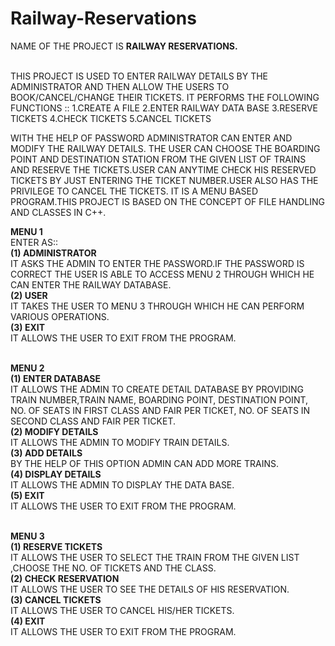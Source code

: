 # Railway-Reservations

NAME OF THE PROJECT IS <b>RAILWAY RESERVATIONS.</b> <br/><br/>

THIS PROJECT IS USED TO ENTER RAILWAY DETAILS BY THE ADMINISTRATOR
AND THEN ALLOW THE USERS TO BOOK/CANCEL/CHANGE THEIR TICKETS.
IT PERFORMS THE FOLLOWING FUNCTIONS ::
1.CREATE A FILE
2.ENTER RAILWAY DATA BASE
3.RESERVE TICKETS
4.CHECK TICKETS
5.CANCEL TICKETS

WITH THE HELP OF PASSWORD ADMINISTRATOR CAN ENTER AND MODIFY THE
RAILWAY DETAILS.
THE USER CAN CHOOSE THE BOARDING POINT AND DESTINATION STATION
FROM THE GIVEN LIST OF TRAINS AND RESERVE THE TICKETS.USER CAN
ANYTIME CHECK HIS RESERVED TICKETS BY JUST ENTERING THE TICKET
NUMBER.USER ALSO HAS THE PRIVILEGE TO CANCEL THE TICKETS.
IT IS A MENU BASED PROGRAM.THIS PROJECT IS BASED ON THE CONCEPT OF
FILE HANDLING AND CLASSES IN C++.

<b>MENU 1</b><br/>
ENTER AS:: <br/>
<b>(1) ADMINISTRATOR</b><br/>
IT ASKS THE ADMIN TO ENTER THE PASSWORD.IF THE PASSWORD IS
CORRECT THE USER IS ABLE TO ACCESS MENU 2 THROUGH WHICH HE
CAN ENTER THE RAILWAY DATABASE.<br/>
<b>(2) USER </b><br/>
IT TAKES THE USER TO MENU 3 THROUGH WHICH HE CAN PERFORM
VARIOUS OPERATIONS. <br/>
<b>(3) EXIT </b><br/>
IT ALLOWS THE USER TO EXIT FROM THE PROGRAM. <br/><br/>

<b>MENU 2 </b><br/>
<b>(1) ENTER DATABASE</b><br/>
IT ALLOWS THE ADMIN TO CREATE DETAIL DATABASE BY PROVIDING
TRAIN NUMBER,TRAIN NAME, BOARDING POINT, DESTINATION POINT,
NO. OF SEATS IN FIRST CLASS AND FAIR PER TICKET, NO. OF SEATS IN
SECOND CLASS AND FAIR PER TICKET.<br/>
<b>(2) MODIFY DETAILS</b><br/>
IT ALLOWS THE ADMIN TO MODIFY TRAIN DETAILS.<br/>
<b>(3) ADD DETAILS</b><br/>
BY THE HELP OF THIS OPTION ADMIN CAN ADD MORE TRAINS.<br/>
<b>(4) DISPLAY DETAILS</b><br/>
IT ALLOWS THE ADMIN TO DISPLAY THE DATA BASE.<br/>
<b>(5) EXIT</b><br/>
IT ALLOWS THE USER TO EXIT FROM THE PROGRAM.<br/><br/>

<b>MENU 3</b><br/>
<b>(1) RESERVE TICKETS</b><br/>
IT ALLOWS THE USER TO SELECT THE TRAIN FROM THE GIVEN LIST
,CHOOSE THE NO. OF TICKETS AND THE CLASS.<br/>
<b>(2) CHECK RESERVATION</b><br/>
IT ALLOWS THE USER TO SEE THE DETAILS OF HIS RESERVATION.</br>
<b>(3) CANCEL TICKETS</b><br/>
IT ALLOWS THE USER TO CANCEL HIS/HER TICKETS.<br/>
<b>(4) EXIT</b><br/>
IT ALLOWS THE USER TO EXIT FROM THE PROGRAM.

